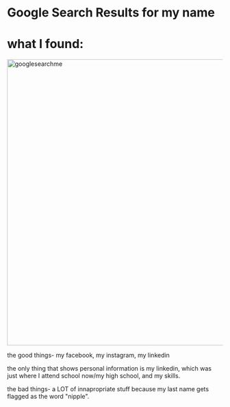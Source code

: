 # Google Search Results for my name

# what I found:

<img width="1292" height="667" alt="googlesearchme" src="https://github.com/user-attachments/assets/802082fb-961f-4d26-b996-356b2afd6d62" />

the good things- my facebook, my instagram, my linkedin

the only thing that shows personal information is my linkedin, which was just where I attend school now/my high school, and my skills.


the bad things- a LOT of innapropriate stuff because my last name gets flagged as the word "nipple". 
